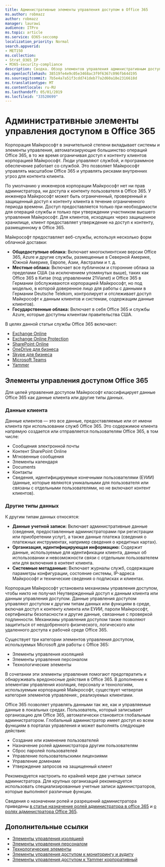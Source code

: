 ```yaml
---
title: Административные элементы управления доступом в Office 365
ms.author: robmazz
author: robmazz
manager: laurawi
audience: ITPro
ms.topic: article
ms.service: O365-seccomp
localization_priority: Normal
search.appverid:
- MET150
ms.collection:
- Strat_O365_IP
- M365-security-compliance
description: Сводка. Обзор элементов управления административным доступом и категоризации данных в Office 365.
ms.openlocfilehash: 38519fe4e9c05e3468ac3f9f6367c096fb64d195
ms.sourcegitcommit: 7b5e4a7a51f3cdd741deb77a2d60a18e2316618d
ms.translationtype: MT
ms.contentlocale: ru-RU
ms.lasthandoff: 05/01/2019
ms.locfileid: "33520699"
---
```

# <a name="administrative-access-controls-in-office-365"></a>Административные элементы управления доступом в Office 365 

Корпорация Майкрософт в значительной степени вкладывает системы и элементы управления, автоматизирующие большинство операций Office 365, в то же время ограничивая доступ к контенту клиентов корпорацией Майкрософт. Люди управляют службой, и программное обеспечение работает со службой. Это позволяет Майкрософт управлять масштабом Office 365 и управлять рисками внутренних угроз для контента клиента.

По умолчанию у инженеров корпорации Майкрософт нет ни прав администратора, ни доступа к контенту пользователя в Office 365. У инженера Майкрософт может быть ограниченный, проверенный и защищенный доступ к контенту клиента в течение ограниченного периода времени. Доступ предоставляется только при необходимости для операций службы и только при утверждении участником высшего управления Майкрософт. Для клиентов, исходящих через защищенное хранилище, клиент предоставляет утверждение на доступ к контенту, размещенному в Office 365.

Майкрософт предоставляет веб-службы, используя несколько форм облачной доставки:

- **Общедоступные облака:** Включает многоклиентские версии Office 365, Azure и другие службы, размещенные в Северной Америке, Южной Америке, Европе, Азии, Австралии и т. д.
- **Местные облака:** Включает все публичном и сторонние облака за пределами США (за исключением упомянутых выше), таких как Office 365 в Китае (под управлением 21Vianet) и Office 365 в Германии (обслуживаются корпорацией Майкрософт, но под моделью, в которой доверенное лицо для работы с данными в Германии Deutsche Telekom, контролирует и отслеживает доступ Майкрософт к данным клиентов и системам, содержащим данные клиентов).
- **Государственные облака:** Включает в себя Office 365 и службы Azure, которые доступны клиентам правительства США.

В целях данной статьи службы Office 365 включают:

- [Exchange Online](https://docs.microsoft.com/Exchange/exchange-online)
- [Exchange Online Protection](https://docs.microsoft.com/Office365/SecurityCompliance/eop/exchange-online-protection-overview)
- [SharePoint Online](https://docs.microsoft.com/sharepoint/sharepoint-online)
- [OneDrive для бизнеса](https://docs.microsoft.com/OneDrive/onedrive)
- [Skype для бизнеса](https://docs.microsoft.com/SkypeForBusiness/skype-for-business-online)
- [Microsoft Teams](https://docs.microsoft.com/MicrosoftTeams/Teams-overview)
- [Yammer](https://docs.microsoft.com/yammer/yammer-landing-page)

## <a name="office-365-access-controls"></a>Элементы управления доступом Office 365

Для целей управления доступом Майкрософт классифицирует данные Office 365 как данные клиента или другие типы данных.

### <a name="customer-data"></a>Данные клиента

Данные клиентов — это все данные, предоставляемые или от имени клиента при использовании служб Office 365. Это содержимое клиента напрямую создается или отправляется пользователям Office 365, в том числе:

- Сообщения электронной почты
- Контент SharePoint Online
- Мгновенные сообщения
- Элементы календаря
- Documents
- Контакты
- Сведения, идентифицируемые конечными пользователями (ЕУИИ) (данные, которые являются уникальными для пользователя или связаны с отдельными пользователями, но не включают контент клиентов).

### <a name="other-types-of-data"></a>Другие типы данных

К другим типам данных относятся:

- **Данные учетной записи:** Включает административные данные (сведения, предоставленные администраторами при регистрации или приобретении услуг), а также данные платежа (сведения о платежных инструментах, например сведения о кредитных картах).
- **Организация, идентифицирующая информацию:** Содержит данные, используемые для идентификации клиента, данных об использовании и невозможности связи с отдельным пользователем или для включения в контент клиента.
- **Системные метаданные:** Включает журналы служб, содержащие параметры конфигурации, состояние системы, IP-адреса Майкрософт и технические сведения о подписках и клиентах.

Корпорация Майкрософт установила механизмы управления доступом, чтобы никто не получил Неутвержденный доступ к данным клиента или данным управления доступом. Данные управления доступом управляют доступом к другим типам данных или функциям в среде, включая доступ к контенту клиента или ЕУИИ, пароли Майкрософт, сертификаты безопасности и другие данные, связанные с проверкой подлинности. Механизмы управления доступом также позволяют защититься от неодобренного физического, логического или удаленного доступа к рабочей среде Office 365.

Существует три категории элементов управления доступом, используемых Microsoft для работы с Office 365:

- Элементы управления изоляцией
- Элементы управления персоналом
- Технологические элементы

В сочетании эти элементы управления помогают предотвратить и обнаруживать вредоносные действия в Office 365. В дополнение к элементам управления изоляция, персоналу и технологиям, используемым корпорацией Майкрософт, существует четвертая категория элементов управления:, реализуемых клиентами.

Office 365 позволяет управлять данными так же, как и управляемые данные в локальных средах. Пользователь, который записывает организацию для Office 365, автоматически становится глобальным администратором. Глобальный администратор имеет доступ ко всем функциям в порталах управления и может выполнять следующие действия:

- Создание или изменение пользователей
- Назначение ролей администратора другим пользователям
- Сброс паролей пользователей
- Управление пользовательскими лицензиями
- Управление доменами
- Утверждение запросов на защищенный клиент

Рекомендуется настроить по крайней мере две учетных записи администратора. Для крупных организаций рекомендуется использовать специализированные учетные записи администраторов, которые выполняют различные функции.

Сведения о назначении ролей и разрешений администратора приведены [в статье назначение ролей администратора в office 365](https://support.office.com/article/Assigning-admin-roles-in-Office-365-eac4d046-1afd-4f1a-85fc-8219c79e1504) и [о ролях администратора Office 365](https://support.office.com/article/Permissions-in-Office-365-DA585EEA-F576-4F55-A1E0-87090B6AAA9D).

## <a name="related-links"></a>Дополнительные ссылки

- [Элементы управления изоляцией](office-365-isolation-controls.md)
- [Элементы управления персоналом](office-365-personnel-controls.md)
- [Технологические элементы](office-365-technology-controls.md)
- [Элементы управления доступом к мониторингу и аудиту](office-365-monitoring-and-auditing-access-controls.md)
- [Элементы управления доступом к Yammer корпоративный](office-365-yammer-enterprise-access-controls.md)